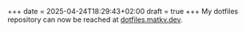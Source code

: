 +++
date = 2025-04-24T18:29:43+02:00
draft = true
+++
My dotfiles repository can now be reached at [dotfiles.matkv.dev](https://dotfiles.matkv.dev).